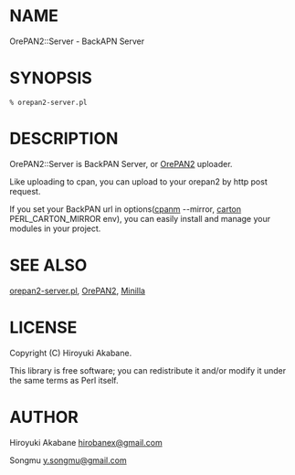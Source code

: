 # NAME

OrePAN2::Server - BackAPN Server

# SYNOPSIS

    % orepan2-server.pl

# DESCRIPTION

OrePAN2::Server is BackPAN Server, or [OrePAN2](http://search.cpan.org/perldoc?OrePAN2) uploader.

Like uploading to cpan, you can upload to your orepan2 by http post request.

If you set your BackPAN url in options([cpanm](http://search.cpan.org/perldoc?cpanm) --mirror, [carton](http://search.cpan.org/perldoc?carton) PERL\_CARTON\_MIRROR env), you can easily install and manage your modules in your project.

# SEE ALSO

[orepan2-server.pl](http://search.cpan.org/perldoc?orepan2-server.pl), [OrePAN2](http://search.cpan.org/perldoc?OrePAN2), [Minilla](http://search.cpan.org/perldoc?Minilla)

# LICENSE

Copyright (C) Hiroyuki Akabane.

This library is free software; you can redistribute it and/or modify
it under the same terms as Perl itself.

# AUTHOR

Hiroyuki Akabane <hirobanex@gmail.com>

Songmu <y.songmu@gmail.com>
